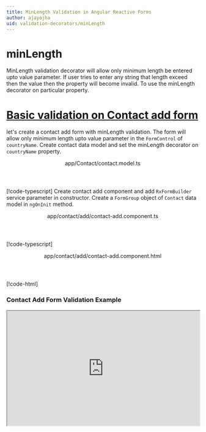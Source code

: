 ```yaml
---
title: MinLength Validation in Angular Reactive Forms
author: ajayojha
uid: validation-decorators/minLength
---
```

# minLength
MinLength validation decorator will allow only minimum length be entered upto value parameter. If user tries to enter any string that length exceed then the value then the property will become invalid. To use the minLength decorator on particular property.
 
# [Basic validation on Contact add form  ](#tab/basic-validation-on-Contact-add-form)
let's create a contact add form with minLength validation. The form will allow only minimum length upto value parameter in the `FormControl` of `countryName`. 
Create contact data model and set the minLength decorator on `countryName` property.
<header class="header-tab-title">app/Contact/contact.model.ts</header>

[!code-typescript[](../../examples/reactive-form-validators/minLength/rxweb-minLength-validation-add-angular-reactive-form/src/app/contact/contact.model.ts?highlight=5)]
Create contact add component and add `RxFormBuilder` service parameter in constructor. Create a `FormGroup` object of `Contact` data model in `ngOnInit` method.
<header class="header-tab-title">app/contact/add/contact-add.component.ts</header>

[!code-typescript[](../../examples/reactive-form-validators/minLength/rxweb-minLength-validation-add-angular-reactive-form/src/app/contact/add/contact-add.component.ts?highlight=17,21-22)]
<header class="header-tab-title">app/contact/add/contact-add.component.html</header>

[!code-html[](../../examples/reactive-form-validators/minLength/rxweb-minLength-validation-add-angular-reactive-form/src/app/contact/add/contact-add.component.html)]

<h3>Contact Add Form Validation Example</h3>
<iframe src="https://stackblitz.com/edit/rxweb-minlength-validation-add-angular-reactive-form?embed=1&file=src/styles.css&hideExplorer=1&hideNavigation=1&view=preview" width="100%" height="300">

# [Basic validation on Contact edit  form](#tab/basic-validation-on-Contact-edit-form)
let's create a contact edit form with minLength validation. The form will allow only minimum length upto value parameter in the `FormControl` of `countryName`. 
Create contact data model and set the minLength decorator on `countryName` property.
<header class="header-tab-title">app/Contact/contact.model.ts</header>

[!code-typescript[](../../examples/reactive-form-validators/minLength/rxweb-minLength-validation-edit-angular-reactive-form/src/app/contact/contact.model.ts?highlight=5)]
Create contact edit component and add `RxFormBuilder` and `HttpClient` service parameter  in constructor. On `ngOnInit` method get request method for getting data from json or server and that data pass in `this.formBuilder.formGroup<Contact>(Contact,contact)`
<header class="header-tab-title">app/contact/edit/contact-edit.component.ts</header>

[!code-typescript[](../../examples/reactive-form-validators/minLength/rxweb-minLength-validation-edit-angular-reactive-form/src/app/contact/edit/contact-edit.component.ts?highlight=17,21-22)]
<header class="header-tab-title">app/contact/edit/contact-edit.component.html</header>

[!code-html[](../../examples/reactive-form-validators/minLength/rxweb-minLength-validation-edit-angular-reactive-form/src/app/contact/edit/contact-edit.component.html)]

<h3>Contact Edit Form Validation Example</h3>
<iframe src="https://stackblitz.com/edit/rxweb-minlength-validation-edit-angular-reactive-form?embed=1&file=src/styles.css&hideExplorer=1&hideNavigation=1&view=preview" width="100%" height="300">

---

# NumberConfig 
message and conditional expression options are not mandatory to use in the `@minLength()` decorator but value is mandatory. If needed then use the below options.


|Option | Description |
|--- | ---- |
|[conditionalExpression](#conditionalexpression) | Min Length validation should be applied if the condition is matched in the `conditionalExpression` function. Validation framework will pass two parameters at the time of `conditionalExpression` check. Those two parameters are current `FormGroup` value and root `FormGroup` value. You can apply the condition on respective object value.If there is need of dynamic validation means it is not fixed in client code, it will change based on some criterias. In this scenario you can bind the expression based on the expression value is coming from the web server in `string` format. The `conditionalExpression` will work as same as client function. |
|[message](#message) | To override the global configuration message and show the custom message on particular control property. |
|[value](#value) | enter value which you want to restrict string length in the property |

## conditionalExpression 
Type :  `Function`  |  `string` 

Min Length validation should be applied if the condition is matched in the `conditionalExpression` function. Validation framework will pass two parameters at the time of `conditionalExpression` check. Those two parameters are current `FormGroup` value and root `FormGroup` value. You can apply the condition on respective object value.
If there is need of dynamic validation means it is not fixed in client code, it will change based on some criterias. In this scenario you can bind the expression based on the expression value is coming from the web server in `string` format. The `conditionalExpression` will work as same as client function.
 
> Binding `conditionalExpression` with `Function` object.
<header class="header-title">contact.model.ts (Contact class property)</header>

[!code-typescript[](../../examples/reactive-form-validators/minLength/complete-rxweb-minLength-validation-add-angular-reactive-form/src/app/contact/contact.model.ts#L13-L14)]

 
> Binding `conditionalExpression` with `string` datatype.
<header class="header-title">contact.model.ts (Contact class property)</header>

[!code-typescript[](../../examples/reactive-form-validators/minLength/complete-rxweb-minLength-validation-add-angular-reactive-form/src/app/contact/contact.model.ts#L13-L14)]

## message 
Type :  `string` 

To override the global configuration message and show the custom message on particular control property.
 
<header class="header-title">contact.model.ts (Contact class property)</header>

[!code-typescript[](../../examples/reactive-form-validators/minLength/complete-rxweb-minLength-validation-add-angular-reactive-form/src/app/contact/contact.model.ts#L10-L11)]

## value 
Type :  `number` 

enter value which you want to restrict string length in the property
 
<header class="header-title">contact.model.ts (Contact class property)</header>

[!code-typescript[](../../examples/reactive-form-validators/minLength/complete-rxweb-minLength-validation-add-angular-reactive-form/src/app/contact/contact.model.ts#L10-L11)]


# minLength Validation Complete Example
# [Contact Model](#tab/complete-contact)
<header class="header-tab-title">app/contact/contact.model.ts</header>

[!code-typescript[](../../examples/reactive-form-validators/minLength/complete-rxweb-minLength-validation-add-angular-reactive-form/src/app/contact/contact.model.ts)]

# [Address Info Add Component](#tab/complete-contact-add-component)
<header class="header-tab-title">app/contact/add/contact-add.component.ts</header>

[!code-typescript[](../../examples/reactive-form-validators/minLength/complete-rxweb-minLength-validation-add-angular-reactive-form/src/app/contact/add/contact-add.component.ts)]

# [Address Info Add Html Component](#tab/complete-contact-add-html-component)
<header class="header-tab-title">app/contact/add/contact-add.component.html</header>

[!code-html[](../../examples/reactive-form-validators/minLength/complete-rxweb-minLength-validation-add-angular-reactive-form/src/app/contact/add/contact-add.component.html)]

# [Working Example](#tab/complete-working-example)
<iframe src="https://stackblitz.com/edit/complete-rxweb-minlength-validation-add-angular-reactive-form?embed=1&file=src/app/address-info/address&hideNavigation=1&view=preview" width="100%" height="500">

---

# Dynamic minLength Validation Complete Example
# [Contact Model](#tab/dynamic-contact)
<header class="header-tab-title">app/contact/contact.model.ts</header>

[!code-typescript[](../../examples/reactive-form-validators/minLength/dynamic-rxweb-minLength-validation-add-angular-reactive-form/src/app/contact/contact.model.ts)]

# [Address Info Add Component](#tab/dynamic-contact-add-component)
<header class="header-tab-title">app/contact/add/contact-add.component.ts</header>

[!code-typescript[](../../examples/reactive-form-validators/minLength/dynamic-rxweb-minLength-validation-add-angular-reactive-form/src/app/contact/add/contact-add.component.ts)]

# [Address Info Add Html Component](#tab/dynamic-contact-add-html-component)
<header class="header-tab-title">app/contact/add/contact-add.component.html</header>

[!code-html[](../../examples/reactive-form-validators/minLength/dynamic-rxweb-minLength-validation-add-angular-reactive-form/src/app/contact/add/contact-add.component.html)]

# [Working Example](#tab/dynamic-working-example)
<iframe src="https://stackblitz.com/edit/dynamic-rxweb-minlength-validation-add-angular-reactive-form?embed=1&file=src/app/address-info/address&hideNavigation=1&view=preview" width="100%" height="500">

---

<iframe src="http://gitlogin.azurewebsites.net/#!/issue/validator/minLength" width="100%" height="500">





